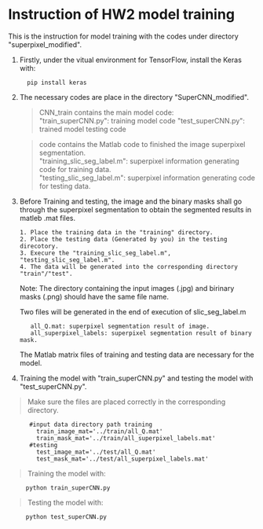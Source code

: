 # Instruction of HW2 model training

This is the instruction for model training with the codes under directory "superpixel_modified".
 
 
1. Firstly, under the vitual environment for TensorFlow, install the Keras with: 
   
         pip install keras
   
   
2. The necessary codes are place in the directory "SuperCNN_modified".

	> CNN_train contains the main model code:  
	> "train_superCNN.py": training model code
	> "test_superCNN.py": trained model testing code
	     
	> code contains the Matlab code to finished the image superpixel segmentation.  
	> "training_slic_seg_label.m": superpixel information generating code for training data.  
	> "testing_slic_seg_label.m":  superpixel information generating code for testing data.


3. Before Training and testing, the image and the binary masks shall go through the superpixel segmentation to obtain the segmented results in matleb .mat files.

       1. Place the training data in the "training" directory.
       2. Place the testing data (Generated by you) in the testing direcotory.
       3. Execure the "training_slic_seg_label.m", "testing_slic_seg_label.m". 
       4. The data will be generated into the corresponding directory "train"/"test". 
 
    Note: The directory containing the input images (.jpg) and birinary masks (.png) should have the same file name.
   
    Two files will be generated in the end of execution of slic_seg_label.m
    
          all_Q.mat: superpixel segmentation result of image.
          all_superpixel_labels: superpixel segmentation result of binary mask.
    The Matlab matrix files of training and testing data are necessary for the model.

4. Training the model with "train_superCNN.py" and testing the model with "test_superCNN.py".
  >Make sure the files are placed correctly in the corresponding directory.

          #input data directory path training
            train_image_mat='../train/all_Q.mat'
            train_mask_mat='../train/all_superpixel_labels.mat'
          #testing
            test_image_mat='../test/all_Q.mat'
            test_mask_mat='../test/all_superpixel_labels.mat'
   
  > Training the model with:  
   
         python train_superCNN.py
         
  > Testing the model with:  
   
         python test_superCNN.py
                 
                 
   



 